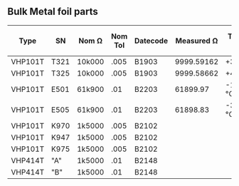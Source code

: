 
## Bulk Metal foil parts
| Type    | SN    | Nom Ω   | Nom Tol | Datecode | Measured Ω     | TCR 18-28 | Zero TCR at | Note    |
| ------- | ----  | ------- | ------- | -------- | -------------- | -------   | ----------- |---------|
| VHP101T | T321  | 10k000  |  .005   | B1903    |  9999.59162    | +33µΩ/°C  |             |         |
| VHP101T | T325  | 10k000  |  .005   | B1903    |  9999.58662    | +40µΩ/°C  |             |         |
| VHP101T | E501  | 61k900  |  .01    | B2203    |    61899.97    | -17.7mΩ/°C|             |         |
| VHP101T | E505  | 61k900  |  .01    | B2203    |    61898.83    | -3.8mΩ/°C |             |         |
| VHP101T | K970  | 1k5000  |  .005   | B2102    |                |           |             |Y40781k50000V9L|
| VHP101T | K947  | 1k5000  |  .005   | B2102    |                |           |             |Y40781k50000V9L|
| VHP101T | K975  | 1k5000  |  .005   | B2102    |                |           |             |Y40781k50000V9L|
| VHP414T | "A"   | 1k5000  |  .01    | B2148    |                |           |             |Y00251K50000T9L|
| VHP414T | "B"   | 1k5000  |  .01    | B2148    |                |           |             |Y00251K50000T9L|